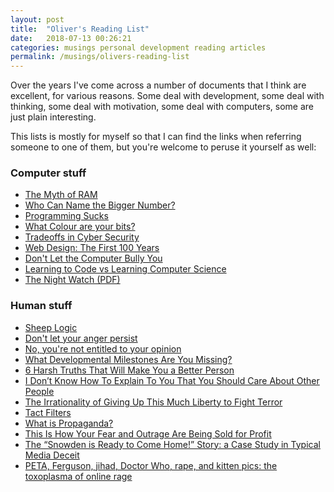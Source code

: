 ```yaml
---
layout: post
title:  "Oliver's Reading List"
date:   2018-07-13 00:26:21
categories: musings personal development reading articles
permalink: /musings/olivers-reading-list
---
```


Over the years I've come across a number of documents that I think are excellent, for various reasons.
Some deal with development, some deal with thinking, some deal with motivation, some deal with computers, some are just plain interesting.

This lists is mostly for myself so that I can find the links when referring someone to one of them, but you're welcome to peruse it yourself as well:


### Computer stuff

- [The Myth of RAM](http://www.ilikebigbits.com/blog/2014/4/21/the-myth-of-ram-part-i)
- [Who Can Name the Bigger Number?](https://www.scottaaronson.com/writings/bignumbers.html)
- [Programming Sucks](http://www.stilldrinking.org/programming-sucks)
- [What Colour are your bits?](http://ansuz.sooke.bc.ca/entry/23)
- [Tradeoffs in Cyber Security](http://geer.tinho.net/geer.uncc.9x13.txt)
- [Web Design: The First 100 Years](http://idlewords.com/talks/web_design_first_100_years.htm)
- [Don't Let the Computer Bully You](http://www.oualline.com/practical.programmer/bully.html)
- [Learning to Code vs Learning Computer Science](https://shkspr.mobi/blog/2014/02/learning-to-code-vs-learning-computer-science/)
- [The Night Watch (PDF)](https://www.usenix.org/system/files/1311_05-08_mickens.pdf)

### Human stuff

- [Sheep Logic](http://www.epsilontheory.com/sheep-logic/)
- [Don't let your anger persist](https://www.julian.com/blog/persistent-anger)
- [No, you're not entitled to your opinion](https://theconversation.com/no-youre-not-entitled-to-your-opinion-9978)
- [What Developmental Milestones Are You Missing?](http://slatestarcodex.com/2015/11/03/what-developmental-milestones-are-you-missing/)
- [6 Harsh Truths That Will Make You a Better Person](http://www.cracked.com/blog/6-harsh-truths-that-will-make-you-better-person/)
- [I Don’t Know How To Explain To You That You Should Care About Other People](https://www.huffingtonpost.com/entry/i-dont-know-how-to-explain-to-you-that-you-should_us_59519811e4b0f078efd98440)
- [The Irrationality of Giving Up This Much Liberty to Fight Terror](https://www.theatlantic.com/politics/archive/2013/06/the-irrationality-of-giving-up-this-much-liberty-to-fight-terror/276695/)
- [Tact Filters](http://www.mit.edu/~jcb/tact.html)
- [What is Propaganda?](https://sanromero.wordpress.com/2014/03/21/what-is-propaganda-part-1/)
- [This Is How Your Fear and Outrage Are Being Sold for Profit](https://medium.com/@tobiasrose/the-enemy-in-our-feeds-e86511488de)
- [The “Snowden is Ready to Come Home!” Story: a Case Study in Typical Media Deceit](https://theintercept.com/2015/03/04/snowden-wants-come-home-stories-case-study-media-deceit/)
- [PETA, Ferguson, jihad, Doctor Who, rape, and kitten pics: the toxoplasma of online rage](https://www.newstatesman.com/sci-tech/2015/01/peta-ferguson-jihad-doctor-who-rape-and-kitten-pics-toxoplasma-online-rage)
